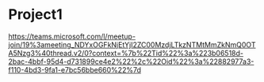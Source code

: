 # Project1
https://teams.microsoft.com/l/meetup-join/19%3ameeting_NDYxOGFkNjEtYjI2ZC00MzdjLTkzNTMtMmZkNmQ0OTA5Nzg3%40thread.v2/0?context=%7b%22Tid%22%3a%223b06518d-2bac-4bbf-95d4-d731899ce4e2%22%2c%22Oid%22%3a%22882977a3-f110-4bd3-9fa1-e7bc56bbe660%22%7d
